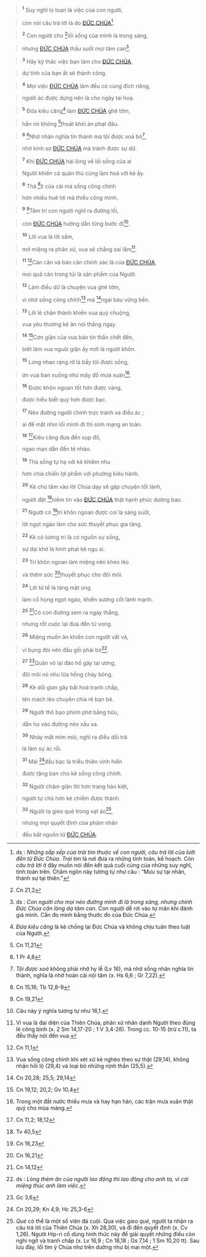 > <sup><b>1</b></sup> Suy nghĩ lo toan là việc của con người,
>


> còn nói câu trả lời là do [ĐỨC CHÚA]()[^1-01f113fe-dca9-4fc5-8314-9308970bf11c].
>


> <sup><b>2</b></sup> Con người cho [^1@-01f113fe-dca9-4fc5-8314-9308970bf11c]lối sống của mình là trong sáng,
>


> nhưng [ĐỨC CHÚA]() thấu suốt mọi tâm can[^2-01f113fe-dca9-4fc5-8314-9308970bf11c].
>


> <sup><b>3</b></sup> Hãy ký thác việc bạn làm cho [ĐỨC CHÚA](),
>


> dự tính của bạn ắt sẽ thành công.
>


> <sup><b>4</b></sup> Mọi việc [ĐỨC CHÚA]() làm đều có cùng đích riêng,
>


> người ác được dựng nên là cho ngày tai hoạ.
>


> <sup><b>5</b></sup> Đứa kiêu căng[^3-01f113fe-dca9-4fc5-8314-9308970bf11c] làm [ĐỨC CHÚA]() ghê tởm,
>


> hẳn nó không [^2@-01f113fe-dca9-4fc5-8314-9308970bf11c]thoát khỏi án phạt đâu.
>


> <sup><b>6</b></sup> [^3@-01f113fe-dca9-4fc5-8314-9308970bf11c]Nhờ nhân nghĩa tín thành mà tội được xoá bỏ[^4-01f113fe-dca9-4fc5-8314-9308970bf11c],
>


> nhờ kính sợ [ĐỨC CHÚA]() mà tránh được sự dữ.
>


> <sup><b>7</b></sup> Khi [ĐỨC CHÚA]() hài lòng về lối sống của ai
>


> Người khiến cả quân thù cũng làm hoà với kẻ ấy.
>


> <sup><b>8</b></sup> Thà [^4@-01f113fe-dca9-4fc5-8314-9308970bf11c]ít của cải mà sống công chính
>


> hơn nhiều huê lợi mà thiếu công minh.
>


> <sup><b>9</b></sup> [^5@-01f113fe-dca9-4fc5-8314-9308970bf11c]Tâm trí con người nghĩ ra đường lối,
>


> còn [ĐỨC CHÚA]() hướng dẫn từng bước đi[^5-01f113fe-dca9-4fc5-8314-9308970bf11c].
>


> <sup><b>10</b></sup> Lời vua là lời sấm,
>


> mở miệng ra phân xử, vua sẽ chẳng sai lầm[^6-01f113fe-dca9-4fc5-8314-9308970bf11c].
>


> <sup><b>11</b></sup> [^6@-01f113fe-dca9-4fc5-8314-9308970bf11c]Cán cân và bàn cân chính xác là của [ĐỨC CHÚA](),
>


> mọi quả cân trong túi là sản phẩm của Người.
>


> <sup><b>12</b></sup> Làm điều dữ là chuyện vua ghê tởm,
>


> vì nhờ sống công chính[^7-01f113fe-dca9-4fc5-8314-9308970bf11c] mà [^7@-01f113fe-dca9-4fc5-8314-9308970bf11c]ngai báu vững bền.
>


> <sup><b>13</b></sup> Lời lẽ chân thành khiến vua quý chuộng,
>


> vua yêu thương kẻ ăn nói thẳng ngay.
>


> <sup><b>14</b></sup> [^8@-01f113fe-dca9-4fc5-8314-9308970bf11c]Cơn giận của vua báo tin thần chết đến,
>


> biết làm vua nguôi giận ấy mới là người khôn.
>


> <sup><b>15</b></sup> Long nhan rạng rỡ là bầy tôi được sống,
>


> ơn vua ban xuống như mây đổ mưa xuân[^8-01f113fe-dca9-4fc5-8314-9308970bf11c].
>


> <sup><b>16</b></sup> Được khôn ngoan tốt hơn được vàng,
>


> được hiểu biết quý hơn được bạc.
>


> <sup><b>17</b></sup> Nẻo đường người chính trực tránh xa điều ác ;
>


> ai để mắt nhìn lối mình đi thì sinh mạng an toàn.
>


> <sup><b>18</b></sup> [^9@-01f113fe-dca9-4fc5-8314-9308970bf11c]Kiêu căng đưa đến sụp đổ,
>


> ngạo mạn dẫn đến té nhào.
>


> <sup><b>19</b></sup> Thà sống tự hạ với kẻ khiêm nhu
>


> hơn chia chiến lợi phẩm với phường kiêu hãnh.
>


> <sup><b>20</b></sup> Kẻ chú tâm vào lời Chúa dạy sẽ gặp chuyện tốt lành,
>


> người đặt [^10@-01f113fe-dca9-4fc5-8314-9308970bf11c]niềm tin vào [ĐỨC CHÚA]() thật hạnh phúc dường bao.
>


> <sup><b>21</b></sup> Người có [^11@-01f113fe-dca9-4fc5-8314-9308970bf11c]trí khôn ngoan được coi là sáng suốt,
>


> lời ngọt ngào làm cho sức thuyết phục gia tăng.
>


> <sup><b>22</b></sup> Kẻ có lương tri là có nguồn sự sống,
>


> sự dại khờ là hình phạt kẻ ngu si.
>


> <sup><b>23</b></sup> Trí khôn ngoan làm miệng nên khéo léo
>


> và thêm sức [^12@-01f113fe-dca9-4fc5-8314-9308970bf11c]thuyết phục cho đôi môi.
>


> <sup><b>24</b></sup> Lời tử tế là tảng mật ong
>


> làm cổ họng ngọt ngào, khiến xương cốt lành mạnh.
>


> <sup><b>25</b></sup> [^13@-01f113fe-dca9-4fc5-8314-9308970bf11c]Có con đường xem ra ngay thẳng,
>


> nhưng rốt cuộc lại đưa đến tử vong.
>


> <sup><b>26</b></sup> Miệng muốn ăn khiến con người vất vả,
>


> vì bụng đói nên đầu gối phải bò[^9-01f113fe-dca9-4fc5-8314-9308970bf11c].
>


> <sup><b>27</b></sup> [^14@-01f113fe-dca9-4fc5-8314-9308970bf11c]Quân vô lại đào hố gây tai ương,
>


> đôi môi nó như lửa hồng cháy bỏng.
>


> <sup><b>28</b></sup> Kẻ dối gian gây bất hoà tranh chấp,
>


> tên mách lẻo chuyên chia rẽ bạn bè.
>


> <sup><b>29</b></sup> Người thô bạo phỉnh phờ bằng hữu,
>


> dẫn họ vào đường nẻo xấu xa.
>


> <sup><b>30</b></sup> Nháy mắt mím môi, nghĩ ra điều dối trá
>


> là làm sự ác rồi.
>


> <sup><b>31</b></sup> Mái [^15@-01f113fe-dca9-4fc5-8314-9308970bf11c]đầu bạc là triều thiên vinh hiển
>


> được tặng ban cho kẻ sống công chính.
>


> <sup><b>32</b></sup> Người chậm giận thì hơn trang hào kiệt,
>


> người tự chủ hơn kẻ chiếm được thành.
>


> <sup><b>33</b></sup> Người ta gieo quẻ trong vạt áo[^10-01f113fe-dca9-4fc5-8314-9308970bf11c],
>


> nhưng mọi quyết định của phàm nhân
>


> đều bắt nguồn từ [ĐỨC CHÚA]().
>

[^1-01f113fe-dca9-4fc5-8314-9308970bf11c]: ds : *Những sắp xếp của trái tim thuộc về con người, câu trả lời của lưỡi đến từ Đức Chúa*. *Trái tim* là nơi đưa ra những tính toán, kế hoạch. Còn *câu trả lời* ở đây muốn nói đến kết quả cuối cùng của những suy nghĩ, tính toán trên. Châm ngôn này tương tự như câu : “Mưu sự tại nhân, thành sự tại thiên.”
[^2-01f113fe-dca9-4fc5-8314-9308970bf11c]: ds : *Con người cho mọi nẻo đường mình đi là trong sáng, nhưng chính Đức Chúa cân lòng dạ tâm can*. Con người dễ rơi vào tự mãn khi đánh giá mình. Cần đo mình bằng thước đo của Đức Chúa.
[^3-01f113fe-dca9-4fc5-8314-9308970bf11c]: *Đứa kiêu căng* là kẻ chống lại Đức Chúa và không chịu tuân theo luật của Người.
[^4-01f113fe-dca9-4fc5-8314-9308970bf11c]: *Tội được xoá* không phải nhờ hy lễ (Lv 16), mà nhờ sống nhân nghĩa tín thành, nghĩa là nhờ hoán cải nội tâm (x. Hs 6,6 ; Gr 7,22).
[^5-01f113fe-dca9-4fc5-8314-9308970bf11c]: Câu này ý nghĩa tương tự như 16,1.
[^6-01f113fe-dca9-4fc5-8314-9308970bf11c]: Vì vua là đại diện của Thiên Chúa, phân xử nhân danh Người theo đúng lẽ công bình (x. 2 Sm 14,17-20 ; 1 V 3,4-28). Trong cc. 10-15 (trừ c.11), ta đều thấy nói đến vua.
[^7-01f113fe-dca9-4fc5-8314-9308970bf11c]: Vua sống công chính khi xét xử kẻ nghèo theo sự thật (29,14), không nhận hối lộ (29,4) và loại bỏ những nịnh thần (25,5).
[^8-01f113fe-dca9-4fc5-8314-9308970bf11c]: Trong một đất nước thiếu mưa và hay hạn hán, các trận mưa xuân thật quý cho mùa màng.
[^9-01f113fe-dca9-4fc5-8314-9308970bf11c]: ds : *Lòng thèm ăn của người lao động thì lao động cho anh ta, vì cái miệng thúc anh làm việc*.
[^10-01f113fe-dca9-4fc5-8314-9308970bf11c]: *Quẻ* có thể là một số viên đá cuội. Qua việc *gieo quẻ*, người ta nhận ra câu trả lời của Thiên Chúa (x. Xh 28,30), và đi đến quyết định (x. Cv 1,26). Người Híp-ri cổ dùng hình thức này để giải quyết những điều còn nghi ngờ và tranh chấp (x. Lv 16,9 ; Cn 18,18 ; Gs 7,14 ; 1 Sm 10,20 tt). Sau lưu đày, lối tìm ý Chúa như trên dường như bị mai một.
[^1@-01f113fe-dca9-4fc5-8314-9308970bf11c]: Cn 21,2
[^2@-01f113fe-dca9-4fc5-8314-9308970bf11c]: Cn 11,21
[^3@-01f113fe-dca9-4fc5-8314-9308970bf11c]: 1 Pr 4,8
[^4@-01f113fe-dca9-4fc5-8314-9308970bf11c]: Cn 15,16; Tb 12,8-9
[^5@-01f113fe-dca9-4fc5-8314-9308970bf11c]: Cn 19,21
[^6@-01f113fe-dca9-4fc5-8314-9308970bf11c]: Cn 11,1
[^7@-01f113fe-dca9-4fc5-8314-9308970bf11c]: Cn 20,28; 25,5; 29,14
[^8@-01f113fe-dca9-4fc5-8314-9308970bf11c]: Cn 19,12; 20,2; Gv 10,4
[^9@-01f113fe-dca9-4fc5-8314-9308970bf11c]: Cn 11,2; 18,12
[^10@-01f113fe-dca9-4fc5-8314-9308970bf11c]: Tv 40,5
[^11@-01f113fe-dca9-4fc5-8314-9308970bf11c]: Cn 16,23
[^12@-01f113fe-dca9-4fc5-8314-9308970bf11c]: Cn 16,21
[^13@-01f113fe-dca9-4fc5-8314-9308970bf11c]: Cn 14,12
[^14@-01f113fe-dca9-4fc5-8314-9308970bf11c]: Gc 3,6
[^15@-01f113fe-dca9-4fc5-8314-9308970bf11c]: Cn 20,29; Kn 4,9; Hc 25,3-6